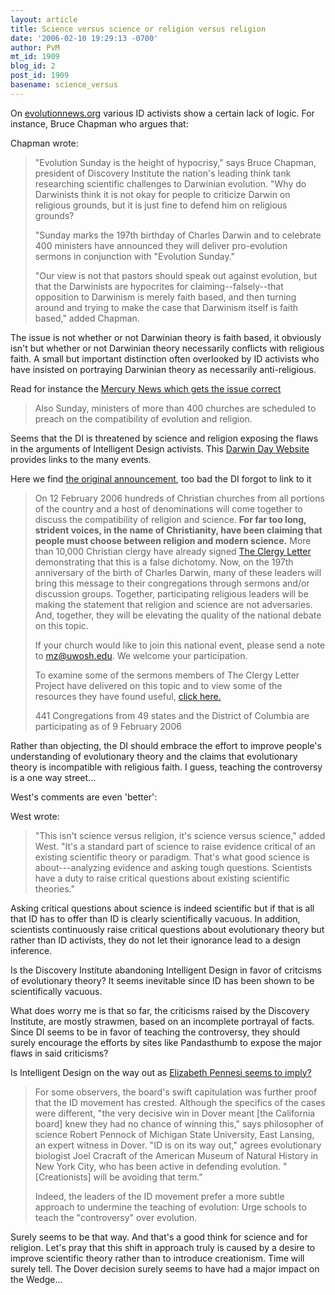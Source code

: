 ```yaml
---
layout: article
title: Science versus science or religion versus religion
date: '2006-02-10 19:29:13 -0700'
author: PvM
mt_id: 1909
blog_id: 2
post_id: 1909
basename: science_versus
---
```

On [evolutionnews.org](http://www.evolutionnews.org/2006/02/on_evolution_sunday_its_give_m.html#more) various ID activists show a certain lack of logic. For instance, Bruce Chapman who argues that:

Chapman wrote:

> "Evolution Sunday is the height of hypocrisy," says Bruce Chapman, president of Discovery Institute the nation's leading think tank researching scientific challenges to Darwinian evolution. "Why do Darwinists think it is not okay for people to criticize Darwin on religious grounds, but it is just fine to defend him on religious grounds?
> 
> "Sunday marks the 197th birthday of Charles Darwin and to celebrate 400 ministers have announced they will deliver pro-evolution sermons in conjunction with "Evolution Sunday."
> 
> "Our view is not that pastors should speak out against evolution, but that the Darwinists are hypocrites for claiming--falsely--that opposition to Darwinism is merely faith based, and then turning around and trying to make the case that Darwinism itself is faith based," added Chapman. 

The issue is not whether or not Darwinian theory is faith based, it obviously isn't but whether or not Darwinian theory necessarily conflicts with religious faith. A small but important distinction often overlooked by ID activists who have insisted on portraying Darwinian theory as necessarily anti-religious.

Read for instance the [Mercury News which gets the issue correct](http://www.mercurynews.com/mld/mercurynews/living/health/13828071.htm)

> Also Sunday, ministers of more than 400 churches are scheduled to preach on the compatibility of evolution and religion.

Seems that the DI is threatened by science and religion exposing the flaws in the arguments of Intelligent Design activists. This [Darwin Day Website](http://www.darwinday.org/englishL/home/2006.php) provides links to the many events.

Here we find [the original announcement](http://www.uwosh.edu/colleges/cols/rel_evol_sun.htm), too bad the DI forgot to link to it

> On 12 February 2006 hundreds of Christian churches from all portions of the country and a host of denominations will come together to discuss the compatibility of religion and science.   **For far too long, strident voices, in the name of Christianity, have been claiming that people must choose between religion and modern science.**  More than 10,000 Christian clergy have already signed [The Clergy Letter](http://www.uwosh.edu/colleges/cols/religion_science_collaboration.htm) demonstrating that this is a false dichotomy.  Now, on the 197th anniversary of the birth of Charles Darwin, many of these leaders will bring this message to their congregations through sermons and/or discussion groups.  Together, participating religious leaders will be making the statement that religion and science are not adversaries.  And, together, they will be elevating the quality of the national debate on this topic.
> 
> If your church would like to join this national event, please send a note to mz@uwosh.edu.  We welcome your participation.
> 
> To examine some of the sermons members of The Clergy Letter Project have delivered on this topic and to view some of the resources they have found useful, [click here.](http://www.uwosh.edu/colleges/cols/rel_resources.htm)
> 
> 441 Congregations from 49 states and the District of Columbia are participating as of 9 February 2006 

Rather than objecting, the DI should embrace the effort to improve people's understanding of evolutionary theory and the claims that evolutionary theory is incompatible with religious faith. I guess, teaching the controversy is a one way street...

West's comments are even 'better':

West wrote:

> "This isn't science versus religion, it's science versus science," added West. "It's a standard part of science to raise evidence critical of an existing scientific theory or paradigm. That's what good science is about---analyzing evidence and asking tough questions. Scientists have a duty to raise critical questions about existing scientific theories."

Asking critical questions about science is indeed scientific but if that is all that ID has to offer than ID is clearly scientifically vacuous. In addition, scientists continuously raise critical questions about evolutionary theory but rather than ID activists, they do not let their ignorance lead to a design inference.

Is the Discovery Institute abandoning Intelligent Design in favor of critcisms of evolutionary theory? It seems inevitable since ID has been shown to be scientifically vacuous.

What does worry me is that so far, the criticisms raised by the Discovery Institute, are mostly strawmen, based on an incomplete portrayal of facts. Since DI seems to be in favor of teaching the controversy, they should surely encourage the efforts by sites like Pandasthumb to expose the major flaws in said criticisms?

Is Intelligent Design on the way out as [Elizabeth Pennesi seems to imply?](http://www.sciencemag.org/cgi/content/summary/311/5762/770)

> For some observers, the board's swift capitulation was further proof that the ID movement has crested. Although the specifics of the cases were different, "the very decisive win in Dover meant \[the California board\] knew they had no chance of winning this," says philosopher of science Robert Pennock of Michigan State University, East Lansing, an expert witness in Dover. "ID is on its way out," agrees evolutionary biologist Joel Cracraft of the American Museum of Natural History in New York City, who has been active in defending evolution. "\[Creationists\] will be avoiding that term."
> 
> Indeed, the leaders of the ID movement prefer a more subtle approach to undermine the teaching of evolution: Urge schools to teach the "controversy" over evolution.

Surely seems to be that way. And that's a good think for science and for religion. Let's pray that this shift in approach truly is caused by a desire to improve scientific theory rather than to introduce creationism. Time will surely tell. The Dover decision surely seems to have had a major impact on the Wedge...
